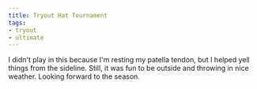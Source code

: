 ```yaml
---
title: Tryout Hat Tournament
tags:
- tryout
- ultimate
---
```


I didn't play in this because I'm resting my patella tendon, but I helped yell things from the sideline. Still, it was fun to be outside and throwing in nice weather. Looking forward to the season.
